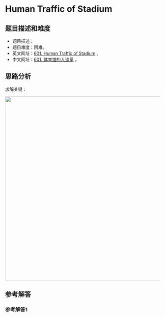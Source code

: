 # Human Traffic of Stadium

## 题目描述和难度
+ 题目描述：
+ 题目难度：困难。
+ 英文网址：[601. Human Traffic of Stadium](https://leetcode.com/problems/human-traffic-of-stadium/description/)  。
+ 中文网址：[601. 体育馆的人流量](https://leetcode-cn.com/problems/human-traffic-of-stadium/description/)  。
## 思路分析
求解关键：

<img src="https://liweiwei1419.github.io/images/leetcode-solution/" width="600">

## 参考解答
### 参考解答1

```java

```
